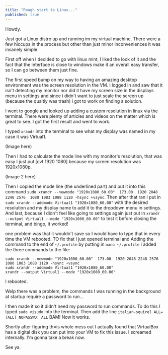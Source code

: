 ```yaml
---
title: "Rough start to Linux..."
published: true
---
```


Howdy.

Just got a Linux distro up and running im my virtual machine. There were a few hiccups in the process but other than just minor inconveniences it was insanely simple.

First off when I decided to go with linux mint, I liked the look of it and the fact that the interface is close to windows make it an overall easy transfer, so I can go between them just fine. 

The first speed bump on my way to having an amazing desktop environment was the screen resolution in the VM. I logged in and saw that it isn't detecting my monitor nor did it have my screen size in the displays menu in settings and since i didn't want to just scale the screen up (because the qualtiy was trash) i got to work on finding a solution. 

I went to google and looked up adding a custom resolution in linux via the terminal. There were plenty of articles and videos on the matter which is great to see. I got the first result and went to work. 

I typed ```xrandr``` into the terminal to see what my display was named in my case it was Virtual1.

(Image here)

Then I had to calculate the mode line with my monitor's resolution, that was easy I just put [cvt 1920 1080] because my screen resolution was 1920x1080p.

(Image 2 here)

Then I copied the mode line (the underlined part) and put it into this command ```sudo xrandr --newmode "1920x1080_60.00"  173.00  1920 2048 2248 2576  1080 1083 1088 1120 -hsync +vsync```. Then after that ran I put in ```sudo xrandr --addmode Virtual1 "1920x1080_60.00"``` with the desired resolution and my display name to add it to the dropdown menu in settings. And last, because I didn't feel like going to settings again just put in ```xrandr --output Virtual1 --mode "1920x1080_60.00"``` to test it before closing the terminal, and bingo, it worked!

one problem was that it wouldn't save so I would have to type that in every time the VM rebooted. TO fix that I just opened terminal and Adding the command to the end of ```~/.profile``` by putting in ```nano ~/.profile``` I added the three commands to the file:

```
sudo xrandr --newmode "1920x1080_60.00"  173.00  1920 2048 2248 2576  1080 1083 1088 1120 -hsync +vsync
sudo xrandr --addmode Virtual1 "1920x1080_60.00"
xrandr --output Virtual1 --mode "1920x1080_60.00"
```
I rebooted.

Welp there was a problem, the commands I was running in the background at startup require a password to run...

I then made it so it didn't need my password to run commands. To do this I  typed ```sudo visudo``` into the terminal. Then add the line ```italian-squirel ALL=(ALL) NOPASSWD: ALL``` BAM! Now it works.

Shortly after figuring th=is whole mess out I actually found that VirtualBox has a digital disk you can put into your VM to fix this issue. I screamed internally. I'm gonna take a break now.

See ya.
